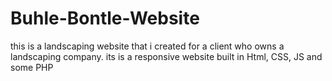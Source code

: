 # Buhle-Bontle-Website
this is a landscaping website that i created for a client who owns a landscaping company. its is a responsive website built in Html, CSS, JS and some PHP
